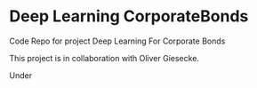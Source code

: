 # Deep Learning CorporateBonds
Code Repo for project Deep Learning For Corporate Bonds

This project is in collaboration with Oliver Giesecke.

Under
